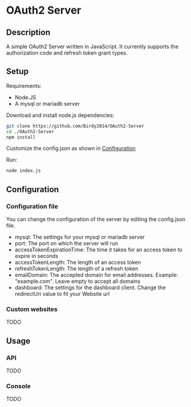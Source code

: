 # OAuth2 Server
## Description

A simple OAuth2 Server written in JavaScript. It currently supports the authorization code and refresh token grant types.

## Setup
Requirements:

- Node.JS
- A mysql or mariadb server

Download and install node.js dependencies:
```bash
git clone https://github.com/Birdy2014/OAuth2-Server
cd ./OAuth2-Server
npm install
```
Customize the config.json as shown in [Configuration](#Configuration)

Run:
```bash
node index.js
```

## Configuration

### Configuration file

You can change the configuration of the server by editing the config.json file.

- mysql: The settings for your mysql or mariadb server
- port: The port on which the server will run
- accessTokenExpirationTime: The time it takes for an access token to expire in seconds
- accessTokenLength: The length of an access token
- refreshTokenLength: The length of a refresh token
- emailDomain: The accepted domain for email addresses. Example: "example.com". Leave empty to accept all domains
- dashboard: The settings for the dashboard client. Change the redirectUri value to fit your Website url

### Custom websites

TODO

## Usage

### API

TODO

### Console

TODO
